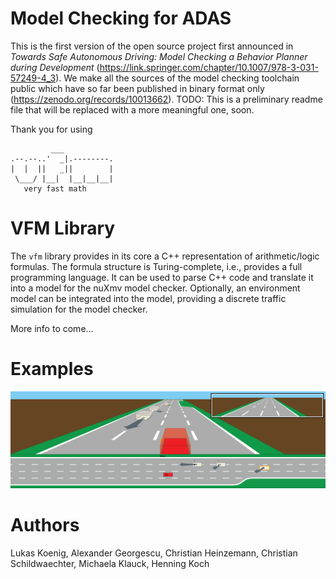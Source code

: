 # Model Checking for ADAS
This is the first version of the open source project first announced in *Towards Safe Autonomous Driving: Model Checking a Behavior Planner during Development* (https://link.springer.com/chapter/10.1007/978-3-031-57249-4_3). 
We make all the sources of the model checking toolchain public which have so far been published in binary format only (https://zenodo.org/records/10013662).
TODO: This is a preliminary readme file that will be replaced with a more meaningful one, soon.

Thank you for using
~~~
         ___           
.--.--..'  _|.--------.
|  |  ||   _||        |
 \___/ |__|  |__|__|__|
   very fast math
~~~

# VFM Library
The `vfm` library provides in its core a C++ representation of arithmetic/logic formulas. 
The formula structure is Turing-complete, i.e., provides a full programming language.
It can be used to parse C++ code and translate it into a model for the nuXmv model checker.
Optionally, an environment model can be integrated into the model, providing a discrete traffic simulation for the model checker.

More info to come...
# Examples
![Image of a counterexample generated through model checking](examples/cex.png?raw=true "Title")

# Authors
Lukas Koenig,
Alexander Georgescu,
Christian Heinzemann,
Christian Schildwaechter,
Michaela Klauck,
Henning Koch